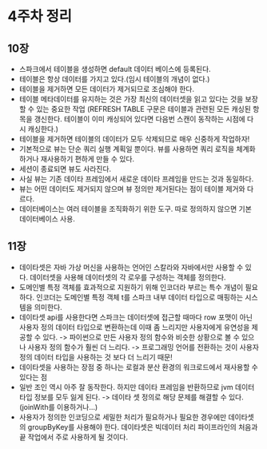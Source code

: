 # 4주차 정리

## 10장

- 스파크에서 테이블을 생성하면 default 데이터 베이스에 등록된다.
- 테이블은 항상 데이터를 가지고 있다.(임시 테이블의 개념이 없다.)
- 테이블을 제거하면 모든 데이터가 제거되므로 조심해야 한다.
- 테이블 메타데이터를 유지하는 것은 가장 최신의 데이터셋을 읽고 있다는 것을 보장할 수 있는 중요한 작업 (REFRESH TABLE 구문은 테이블과 관련된 모든 캐싱된 항목을 갱신한다. 테이블이 이미 캐싱되어 있다면 다음번 스캔이 동작하는 시점에 다시 캐싱한다.)
- 테이블을 제거하면 테이블의 데이터가 모두 삭제되므로 매우 신중하게 작업하자!
- 기본적으로 뷰는 단순 쿼리 실행 계획일 뿐이다. 뷰를 사용하면 쿼리 로직을 체계화하거나 재사용하기 편하게 만들 수 있다.
- 세션이 종료되면 뷰도 사라진다.
- 사실 뷰는 기존 데이타 프레임에서 새로운 데이타 프레임을 만드는 것과 동일하다.
- 뷰는 어떤 데이터도 제거되지 않으며 뷰 정의만 제거된다는 점이 테이블 제거와 다르다.
- 데이터베이스는 여러 테이블을 조직화하기 위한 도구. 따로 정의하지 않으면 기본 데이터베이스 사용. 

## 11장

- 데이타셋은 자바 가상 머신을 사용하는 언어인 스칼라와 자바에서만 사용할 수 있다. 데이터셋을 사용해 데이터셋의 각 로우를 구성하는 객체를 정의한다.
- 도메인별 특정 객체를 효과적으로 지원하기 위해 인코더라 부르는 특수 개념이 필요하다. 인코더는 도메인별 특정 객체 t를 스파크 내부 데이터 타입으로 매핑하는 시스템을 의미한다.
- 데이타셋 api를 사용한다면 스파크는 데이터셋에 접근할 때마다 row 포맷이 아닌 사용자 정의 데이터 타입으로 변환하는데 이때 좀 느리지만 사용자에게 유연성을 제공할 수 있다. -> 파이썬으로 만든 사용자 정의 함수와 비슷한 상황으로 볼 수 있으나 사용자 정의 함수가 훨씬 더 느리다. -> 프로그래밍 언어를 전환하는 것이 사용자 정의 데이터 타입을 사용하는 것 보다 더 느리기 때문!
- 데이타셋을 사용하는 장점 중 하나는 로컬과 분산 환경의 워크로드에서 재사용할 수 있다는 점
- 일반 조인 역시 아주 잘 동작한다. 하지만 데이타 프레임을 반환하므로 jvm 데이터 타입 정보를 모두 잃게 된다. -> 데이타 셋 정의로 해당 문제를 해결할 수 있다.(joinWith를 이용하거나...)
- 사용자가 정의한 인코딩으로 세밀한 처리가 필요하거나 필요한 경우에만 데이타셋의 groupByKey를 사용해야 한다. 데이타셋은 빅데이터 처리 파이프라인의 처음과 끝 작업에서 주로 사용하게 될 것이다.
